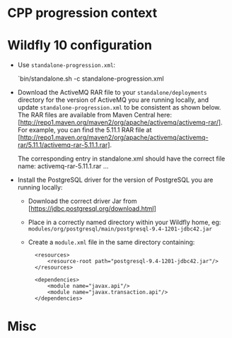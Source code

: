 # CPP progression context
# Wildfly 10 configuration 

* Use `standalone-progression.xml`:

    `bin/standalone.sh -c standalone-progression.xml 
    
* Download the ActiveMQ RAR file to your `standalone/deployments` directory for the version of
ActiveMQ you are running locally, and update `standalone-progression.xml` to be consistent as shown below. The RAR files
are available from Maven Central here: [http://repo1.maven.org/maven2/org/apache/activemq/activemq-rar/].
For example, you can find the 5.11.1 RAR file at 
    [http://repo1.maven.org/maven2/org/apache/activemq/activemq-rar/5.11.1/activemq-rar-5.11.1.rar].

    The corresponding entry in standalone.xml should have the correct file name:
        <resource-adapter id="activemq">
            <archive>activemq-rar-5.11.1.rar</archive>
            ...
         </resource-adapter>

* Install the PostgreSQL driver for the version of PostgreSQL you are running locally:
    * Download the correct driver Jar from [https://jdbc.postgresql.org/download.html]
    * Place in a correctly named directory within your Wildfly home, eg: `modules/org/postgresql/main/postgresql-9.4-1201-jdbc42.jar`
    * Create a `module.xml` file in the same directory containing:
    
        <?xml version="1.0" ?>
    
        <module xmlns="urn:jboss:module:1.1" name="org.postgresql" slot="main">
        
            <resources>
                <resource-root path="postgresql-9.4-1201-jdbc42.jar"/>
            </resources>
        
            <dependencies>
                <module name="javax.api"/>
                <module name="javax.transaction.api"/>
            </dependencies>
        </module>

    
 # Misc